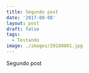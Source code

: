 ```yaml
---
title: Segundo post
date: '2017-08-08'
layout: post
draft: false
tags:
  - Testando
image: ./images/20180801.jpg
---
```


Segundo post